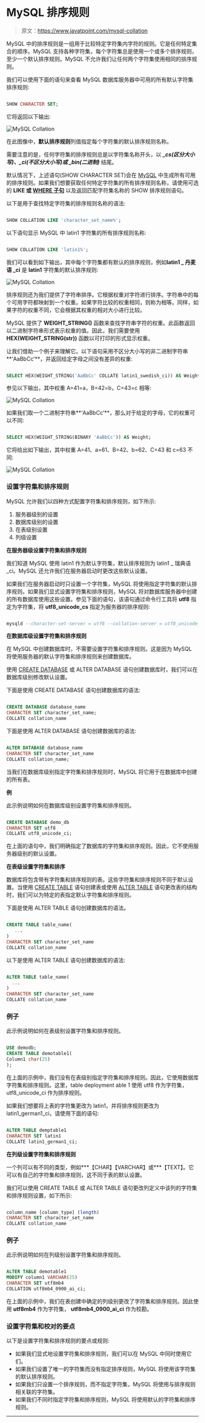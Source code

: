 # MySQL 排序规则

> 原文：<https://www.javatpoint.com/mysql-collation>

MySQL 中的排序规则是一组用于比较特定字符集内字符的规则。它是任何特定集合的顺序。MySQL 支持各种字符集，每个字符集总是使用一个或多个排序规则，至少一个默认排序规则。MySQL 不允许我们让任何两个字符集使用相同的排序规则。

我们可以使用下面的语句来查看 MySQL 数据库服务器中可用的所有默认字符集排序规则:

```sql

SHOW CHARACTER SET;

```

它将返回以下输出:

![MySQL Collation](img/7963869313d3af68b9bcca1bdc3618a3.png)

在此图像中，**默认排序规则**列值指定每个字符集的默认排序规则名称。

需要注意的是，任何字符集的排序规则总是以字符集名称开头，以 ***_cs(区分大小写)、_ci(不区分大小写)或 _bin(二进制)*** 结尾。

默认情况下，上述语句(SHOW CHARACTER SET)会在 [MySQL](https://www.javatpoint.com/mysql-tutorial) 中生成所有可用的排序规则。如果我们想要获取任何特定字符集的所有排序规则名称，请使用可选的 **LIKE 或 [WHERE 子句](https://www.javatpoint.com/mysql-where)** 以及返回匹配字符集名称的 SHOW 排序规则语句。

以下是用于查找特定字符集的排序规则名称的语法:

```sql

SHOW COLLATION LIKE 'character_set_name%';

```

以下语句显示 MySQL 中 latin1 字符集的所有排序规则名称:

```sql

SHOW COLLATION LIKE 'latin1%';

```

我们可以看到如下输出，其中每个字符集都有默认的排序规则，例如**latin1 _ 丹麦语 _ci** 是 **latin1** 字符集的默认排序规则:

![MySQL Collation](img/8f3f25ccd8ec47a77f3154740151a32d.png)

排序规则还为我们提供了字符串排序。它根据权重对字符进行排序。字符串中的每个可用字符都映射到一个权重。如果字符比较的权重相同，则称为相等。同样，如果字符的权重不同，它会根据其权重的相对大小进行比较。

MySQL 提供了 **WEIGHT_STRING()** 函数来查找字符串字符的权重。此函数返回以二进制字符串形式表示权重的值。因此，我们需要使用 **HEX(WEIGHT_STRING(str))** 函数以可打印的形式显示权重。

让我们借助一个例子来理解它。以下语句采用不区分大小写的非二进制字符串**‘AaBbCc’**，并返回给定字母之间没有差异的权重:

```sql

SELECT HEX(WEIGHT_STRING('AaBbCc' COLLATE latin1_swedish_ci)) AS Weight;

```

参见以下输出，其中权重 A=41=a，B=42=b，C=43=c 相等:

![MySQL Collation](img/65f64bc8ce886702ac35982162a6a59a.png)

如果我们取一个二进制字符串**‘AaBbCc’**，那么对于给定的字母，它的权重可以不同:

```sql

SELECT HEX(WEIGHT_STRING(BINARY 'AaBbCc')) AS Weight;

```

它将给出如下输出，其中权重 A=41、a=61、B=42、b=62、C=43 和 c=63 不同:

![MySQL Collation](img/d679b8bcb3a8755b9a29a1c4924677a6.png)

### 设置字符集和排序规则

MySQL 允许我们以四种方式配置字符集和排序规则，如下所示:

1.  服务器级别的设置
2.  数据库级别的设置
3.  在表级别设置
4.  列级设置

**在服务器级设置字符集和排序规则**

我们知道 MySQL 使用 latin1 作为默认字符集，默认排序规则为 latin1 _ 瑞典语 _ci。MySQL 还允许我们在服务器启动时更改这些默认设置。

如果我们在服务器启动时只设置一个字符集，MySQL 将使用指定字符集的默认排序规则。如果我们显式设置字符集和排序规则，MySQL 将对数据库服务器中创建的所有数据库使用这些设置。参见下面的语句，该语句通过命令行工具将 **utf8** 指定为字符集，将 **utf8_unicode_cs** 指定为服务器的排序规则:

```sql

mysqld --character-set-server = utf8 --collation-server = utf8_unicode_ci

```

**在数据库级设置字符集和排序规则**

在 MySQL 中创建数据库时，不需要设置字符集和排序规则。这是因为 MySQL 将使用服务器的默认字符集和排序规则来创建数据库。

使用 [CREATE DATABASE](https://www.javatpoint.com/mysql-create-database) 或 ALTER DATABASE 语句创建数据库时，我们可以在数据库级别修改默认设置。

下面是使用 CREATE DATABASE 语句创建数据库的语法:

```sql

CREATE DATABASE database_name
CHARACTER SET character_set_name;
COLLATE collation_name

```

下面是使用 ALTER DATABASE 语句创建数据库的语法:

```sql

ALTER DATABASE database_name
CHARACTER SET character_set_name
COLLATE collation_name;

```

当我们在数据库级别指定字符集和排序规则时，MySQL 将它用于在数据库中创建的所有表。

**例**

此示例说明如何在数据库级别设置字符集和排序规则。

```sql

CREATE DATABASE demo_db
CHARACTER SET utf8
COLLATE utf8_unicode_ci;

```

在上面的语句中，我们明确指定了数据库的字符集和排序规则。因此，它不使用服务器级别的默认设置。

**在表级设置字符集和排序**

数据库将包含带有字符集和排序规则的表。这些字符集和排序规则不同于默认设置。当使用 [CREATE TABLE](https://www.javatpoint.com/mysql-create-table) 语句创建表或使用 [ALTER TABLE](https://www.javatpoint.com/mysql-alter-table) 语句更改表的结构时，我们可以为特定的表指定默认字符集和排序规则。

下面是使用 ALTER TABLE 语句创建数据库的语法。

```sql

CREATE TABLE table_name(
   ...
)
CHARACTER SET character_set_name
COLLATE collation_name

```

以下是使用 ALTER TABLE 语句创建数据库的语法:

```sql

ALTER TABLE table_name(
  ...
)
CHARACTER SET character_set_name
COLLATE collation_name

```

### 例子

此示例说明如何在表级别设置字符集和排序规则。

```sql

USE demodb; 
CREATE TABLE demotable1(
Column1 char(25)
);

```

在上面的示例中，我们没有在表级别指定字符集和排序规则。因此，它使用数据库字符集和排序规则。这里，table deployment able 1 使用 utf8 作为字符集，utf8_unicode_ci 作为排序规则。

如果我们想要将上表的字符集更改为 latin1，并将排序规则更改为 latin1_german1_ci，请使用下面的语句:

```sql

ALTER TABLE demptable1
CHARACTER SET latin1
COLLATE latin1_german1_ci;

```

**在列级设置字符集和排序规则**

一个列可以有不同的类型，例如***【CHAR】【VARCHAR】或***【TEXT】。它可以有自己的字符集和排序规则，这不同于表的默认设置。

我们可以使用 CREATE TABLE 或 ALTER TABLE 语句更改列定义中该列的字符集和排序规则设置，如下所示:

```sql

column_name [column_type] (length)
CHARACTER SET character_set_name
COLLATE collation_name

```

### 例子

此示例说明如何在列级别设置字符集和排序规则。

```sql

ALTER TABLE demotable1
MODIFY column1 VARCHAR(25)
CHARACTER SET utf8mb4
COLLATION utf8mb4_0900_ai_ci;

```

在上面的示例中，我们在表创建中确定的列级别更改了字符集和排序规则。因此使用 **utf8mb4** 作为字符集， **utf8mb4_0900_ai_ci** 作为校勘。

### 设置字符集和校对的要点

以下是设置字符集和排序规则的要点或规则:

*   如果我们显式地设置字符集和排序规则，我们可以在 MySQL 中同时使用它们。
*   如果我们设置了唯一的字符集而没有指定排序规则，MySQL 将使用该字符集的默认排序规则。
*   如果我们只设置一个排序规则，而不指定字符集，MySQL 将使用与排序规则相关联的字符集。
*   如果我们不同时指定字符集和排序规则，MySQL 将使用默认的字符集和排序规则。

* * *